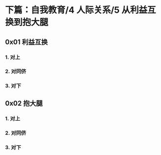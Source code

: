 # 下篇：自我教育/4 人际关系/5 从利益互换到抱大腿

## 0x01 利益互换

### 1. 对上

### 2. 对同侪

### 3. 对下

## 0x02 抱大腿

### 1. 对上

### 2. 对同侪

### 3. 对下